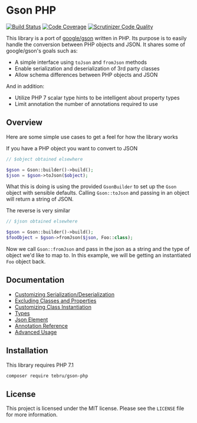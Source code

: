 Gson PHP
========

[![Build Status](https://scrutinizer-ci.com/g/tebru/gson-php/badges/build.png?b=master)](https://scrutinizer-ci.com/g/tebru/gson-php/build-status/master)
[![Code Coverage](https://scrutinizer-ci.com/g/tebru/gson-php/badges/coverage.png?b=master)](https://scrutinizer-ci.com/g/tebru/gson-php/?branch=master)
[![Scrutinizer Code Quality](https://scrutinizer-ci.com/g/tebru/gson-php/badges/quality-score.png?b=master)](https://scrutinizer-ci.com/g/tebru/gson-php/?branch=master)

This library is a port of [google/gson](https://github.com/google/gson)
written in PHP.  Its purpose is to easily handle the conversion
between PHP objects and JSON.  It shares some of google/gson's goals
such as:

* A simple interface using `toJson` and `fromJson` methods
* Enable serialization and deserialization of 3rd party classes
* Allow schema differences between PHP objects and JSON

And in addition:

* Utilize PHP 7 scalar type hints to be intelligent about property types
* Limit annotation the number of annotations required to use

Overview
--------

Here are some simple use cases to get a feel for how the library works

If you have a PHP object you want to convert to JSON

```php
// $object obtained elsewhere

$gson = Gson::builder()->build();
$json = $gson->toJson($object);
```

What this is doing is using the provided `GsonBuilder` to set up the
`Gson` object with sensible defaults.  Calling `Gson::toJson` and
passing in an object will return a string of JSON.

The reverse is very similar

```php
// $json obtained elsewhere

$gson = Gson::builder()->build();
$fooObject = $gson->fromJson($json, Foo::class);
```

Now we call `Gson::fromJson` and pass in the json as a string and the type
of object we'd like to map to.  In this example, we will be getting
an instantiated `Foo` object back.

Documentation
-------------

* [Customizing Serialization/Deserialization](docs/CustomSerializers.md)
* [Excluding Classes and Properties](docs/Exclusion.md)
* [Customizing Class Instantiation](docs/InstanceCreator.md)
* [Types](docs/Types.md)
* [Json Element](docs/JsonElement.md)
* [Annotation Reference](docs/Annotations.md)
* [Advanced Usage](docs/Advanced.md)


Installation
------------

This library requires PHP 7.1

```bash
composer require tebru/gson-php
```

License
-------

This project is licensed under the MIT license. Please see the `LICENSE` file for more information.
